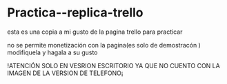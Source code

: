 # Practica--replica-trello
esta es una copia a mi gusto de la pagina trello para practicar 

no se permite monetización con la pagina(es solo de demostracón ) modifiquela  y hagala a su gusto


!ATENCIÓN SOLO EN VESRION ESCRITORIO YA QUE NO CUENTO CON LA IMAGEN DE LA VERSION DE TELEFONO¡
